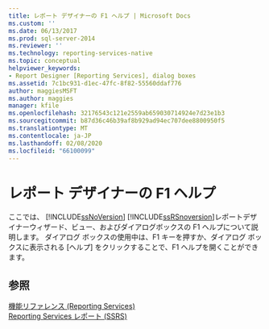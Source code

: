 ```yaml
---
title: レポート デザイナーの F1 ヘルプ | Microsoft Docs
ms.custom: ''
ms.date: 06/13/2017
ms.prod: sql-server-2014
ms.reviewer: ''
ms.technology: reporting-services-native
ms.topic: conceptual
helpviewer_keywords:
- Report Designer [Reporting Services], dialog boxes
ms.assetid: 7c1bc931-d1ec-47fc-8f82-55560ddaf776
author: maggiesMSFT
ms.author: maggies
manager: kfile
ms.openlocfilehash: 32176543c121e2559ab659030714924e7d23e1b3
ms.sourcegitcommit: b87d36c46b39af8b929ad94ec707dee8800950f5
ms.translationtype: MT
ms.contentlocale: ja-JP
ms.lasthandoff: 02/08/2020
ms.locfileid: "66100099"
---
```

# <a name="report-designer-f1-help"></a>レポート デザイナーの F1 ヘルプ
  ここでは、 [!INCLUDE[ssNoVersion](../../includes/ssnoversion-md.md)] [!INCLUDE[ssRSnoversion](../../includes/ssrsnoversion-md.md)]レポートデザイナーウィザード、ビュー、およびダイアログボックスの F1 ヘルプについて説明します。 ダイアログ ボックスの使用中は、F1 キーを押すか、ダイアログ ボックスに表示される [ヘルプ] をクリックすることで、F1 ヘルプを開くことができます。  
  
## <a name="see-also"></a>参照  
 [機能リファレンス &#40;Reporting Services&#41;](../feature-reference-reporting-services.md)   
 [Reporting Services レポート &#40;SSRS&#41;](../reports/reporting-services-reports-ssrs.md)  
  
  
